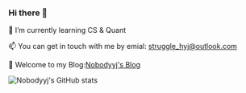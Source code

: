 ### Hi there 👋
🌱 I’m currently learning CS & Quant

📫 You can get in touch with me by emial: [struggle_hyj@outlook.com](mailto:struggle_hyj@outlook.com)

🚀 Welcome to my Blog:[Nobodyyj's Blog](https://Nobodyyj.github.io/)

![Nobodyyj's GitHub stats](https://github-readme-stats.vercel.app/api?username=Nobodyyj&show_icons=true&theme=radical)
<!--
**Nobodyyj/Nobodyyj** is a ✨ _special_ ✨ repository because its `README.md` (this file) appears on your GitHub profile.

Here are some ideas to get you started:

- 🔭 I’m currently working on ...
- 🌱 I’m currently learning ...
- 👯 I’m looking to collaborate on ...
- 🤔 I’m looking for help with ...
- 💬 Ask me about ...
- 📫 How to reach me: ...
- 😄 Pronouns: ...
- ⚡ Fun fact: ...
-->

